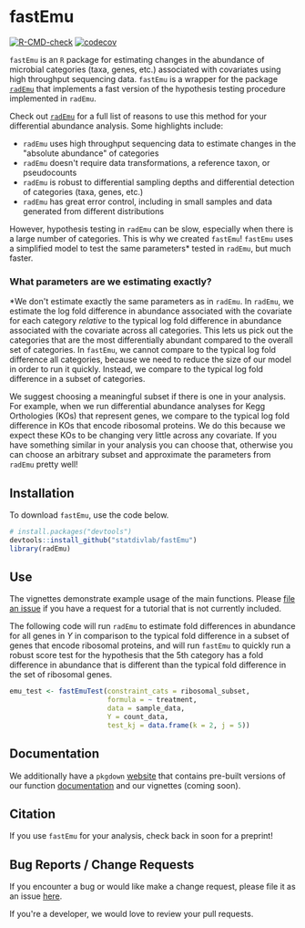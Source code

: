 # fastEmu 

<!-- badges: start -->
[![R-CMD-check](https://github.com/statdivlab/fastEmu/workflows/R-CMD-check/badge.svg)](https://github.com/statdivlab/fastEmu/actions)
[![codecov](https://codecov.io/github/statdivlab/fastEmu/coverage.svg?branch=main)](https://app.codecov.io/github/statdivlab/fastEmu)
<!-- badges: end -->

`fastEmu` is an `R` package for estimating changes in the abundance of microbial categories (taxa, genes, etc.) associated with covariates using high throughput sequencing data.
`fastEmu` is a wrapper for the package [`radEmu`](https://github.com/statdivlab/radEmu) that implements a fast version of the hypothesis testing procedure implemented in `radEmu`. 

Check out [`radEmu`](https://github.com/statdivlab/radEmu) for a full list of reasons to use this method for your differential abundance analysis. Some highlights include:

- `radEmu` uses high throughput sequencing data to estimate changes in the "absolute abundance" of categories
- `radEmu` doesn't require data transformations, a reference taxon, or pseudocounts 
- `radEmu` is robust to differential sampling depths and differential detection of categories (taxa, genes, etc.)
- `radEmu` has great error control, including in small samples and data generated from different distributions

However, hypothesis testing in `radEmu` can be slow, especially when there is a large number of categories. This is why we created `fastEmu`! `fastEmu` uses a simplified model to test the same parameters\* tested in `radEmu`, but much faster. 

### What parameters are we estimating exactly?

\*We don't estimate exactly the same parameters as in `radEmu`. In `radEmu`, we estimate 
the log fold difference in abundance associated with the covariate for each category *relative* to the typical log fold difference in abundance associated with the covariate across all categories. This lets us pick out the categories that are the most differentially abundant compared to the overall set of categories. In `fastEmu`, we cannot compare to the typical log fold difference all categories, because we need to reduce the size of our model in order to run it quickly. Instead, we compare to the typical log fold difference in a subset of categories. 

We suggest choosing a meaningful subset if there is one in your analysis. For example, when we run differential abundance analyses for Kegg Orthologies (KOs) that represent genes, we compare to the typical log fold difference in KOs that encode ribosomal proteins. We do this because we expect these KOs to be changing very little across any covariate. If you have something similar in your analysis you can choose that, otherwise you can choose an arbitrary subset and approximate the parameters from `radEmu` pretty well! 

## Installation

To download `fastEmu`, use the code below.

``` r
# install.packages("devtools")
devtools::install_github("statdivlab/fastEmu")
library(radEmu)
```

## Use

The vignettes demonstrate example usage of the main functions. Please [file an issue](https://github.com/statdivlab/fastEmu/issues) if you have a request for a tutorial that is not currently included. 

The following code will run `radEmu` to estimate fold differences in abundance for
all genes in $Y$ in comparison to the typical fold difference in a subset of genes that encode ribosomal proteins, and will run `fastEmu` to quickly run a robust score test for the hypothesis that the $5$th category has a fold difference in abundance that is different than the typical fold difference in the set of ribosomal genes. 

``` r
emu_test <- fastEmuTest(constraint_cats = ribosomal_subset, 
                        formula = ~ treatment,
                        data = sample_data, 
                        Y = count_data,
                        test_kj = data.frame(k = 2, j = 5))
```

## Documentation 

We additionally have a `pkgdown` [website](https://statdivlab.github.io/fastEmu/) that contains pre-built versions of our function [documentation](https://statdivlab.github.io/fastEmu/reference/index.html) and our vignettes (coming soon).

## Citation

If you use `fastEmu` for your analysis, check back in soon for a preprint! 

## Bug Reports / Change Requests

If you encounter a bug or would like make a change request, please file it as an issue [here](https://github.com/statdivlab/fastEmu/issues).

If you're a developer, we would love to review your pull requests. 
